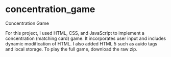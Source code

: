 # concentration_game
Concentration Game

For this project, I used HTML, CSS, and JavaScript to implement a concentration (matching card) game. It incorporates user input and includes dynamic modification of HTML. I also added HTML 5 such as auido tags and local storage. To play the full game, download the raw zip.
